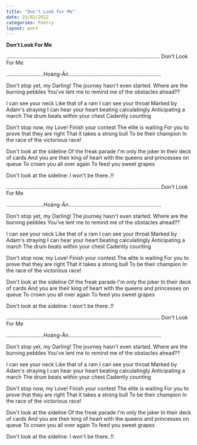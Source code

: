 ```yaml
---
title: "Don't Look For Me"
date: 25/02/2012
categories: Poetry
layout: post
---
```


**Don't Look For Me**

.......................................................................................................
Don't Look For Me

.........................Hoàng-Ân..............................................................


Don't stop yet, my Darling!  The journey hasn't even started.
Where are the burning pebbles You've lent me to remind me of
the obstacles ahead??

I can see your neck Like that of a ram
I can see your throat Marked by Adam's straying
I can hear your heart beating calculatingly
Anticipating a march
The drum beats within your chest
Cadently counting

Don't stop now, my Love!
Finish your contest
The elite is waiting
For you to prove that they are right
That it takes a strong bull
To be their champion
In the race of the victorious race!

Don't look at the sideline  Of the freak parade
I'm o­nly the joker  In their deck of cards
And you are their king of heart
with the queens and princesses o­n queue
To crown you all over again
To feed you sweet grapes

Don't look at the sideline:
I won't be there..!!

.......................................................................................................
Don't Look For Me

.........................Hoàng-Ân..............................................................


Don't stop yet, my Darling!  The journey hasn't even started.
Where are the burning pebbles You've lent me to remind me of
the obstacles ahead??

I can see your neck Like that of a ram
I can see your throat Marked by Adam's straying
I can hear your heart beating calculatingly
Anticipating a march
The drum beats within your chest
Cadently counting

Don't stop now, my Love!
Finish your contest
The elite is waiting
For you to prove that they are right
That it takes a strong bull
To be their champion
In the race of the victorious race!

Don't look at the sideline  Of the freak parade
I'm o­nly the joker  In their deck of cards
And you are their king of heart
with the queens and princesses o­n queue
To crown you all over again
To feed you sweet grapes

Don't look at the sideline:
I won't be there..!!

.......................................................................................................
Don't Look For Me

.........................Hoàng-Ân..............................................................


Don't stop yet, my Darling!  The journey hasn't even started.
Where are the burning pebbles You've lent me to remind me of
the obstacles ahead??

I can see your neck Like that of a ram
I can see your throat Marked by Adam's straying
I can hear your heart beating calculatingly
Anticipating a march
The drum beats within your chest
Cadently counting

Don't stop now, my Love!
Finish your contest
The elite is waiting
For you to prove that they are right
That it takes a strong bull
To be their champion
In the race of the victorious race!

Don't look at the sideline  Of the freak parade
I'm o­nly the joker  In their deck of cards
And you are their king of heart
with the queens and princesses o­n queue
To crown you all over again
To feed you sweet grapes

Don't look at the sideline:
I won't be there..!!
